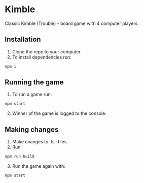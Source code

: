 # Kimble

Classic Kimble (Trouble) - board game with 4 computer players.

## Installation

1. Clone the repo to your computer.
2. To install dependencies run:

```bash
npm i
```

## Running the game

1. To run a game run:

```bash
npm start
```

2. Winner of the game is logged to the console.

## Making changes

1. Make changes to .ts -files
2. Run:

```bash
npm run build
```

3. Run the game again with:

```bash
npm start
```
